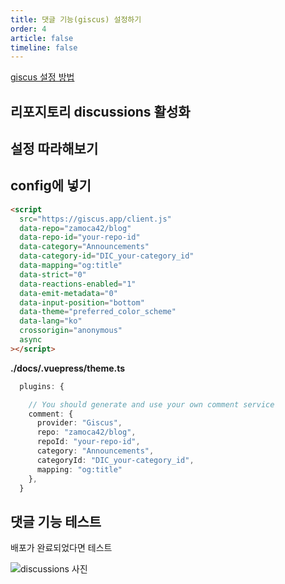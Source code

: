 ```yaml
---
title: 댓글 기능(giscus) 설정하기
order: 4
article: false
timeline: false
---
```


[giscus 설정 방법](https://giscus.app/ko)

## 리포지토리 discussions 활성화

## 설정 따라해보기

## config에 넣기

```html
<script
  src="https://giscus.app/client.js"
  data-repo="zamoca42/blog"
  data-repo-id="your-repo-id"
  data-category="Announcements"
  data-category-id="DIC_your-category_id"
  data-mapping="og:title"
  data-strict="0"
  data-reactions-enabled="1"
  data-emit-metadata="0"
  data-input-position="bottom"
  data-theme="preferred_color_scheme"
  data-lang="ko"
  crossorigin="anonymous"
  async
></script>
```

**./docs/.vuepress/theme.ts**

```ts
  plugins: {

    // You should generate and use your own comment service
    comment: {
      provider: "Giscus",
      repo: "zamoca42/blog",
      repoId: "your-repo-id",
      category: "Announcements",
      categoryId: "DIC_your-category_id",
      mapping: "og:title"
    },
  }
```

## 댓글 기능 테스트

배포가 완료되었다면 테스트

![discussions 사진]()